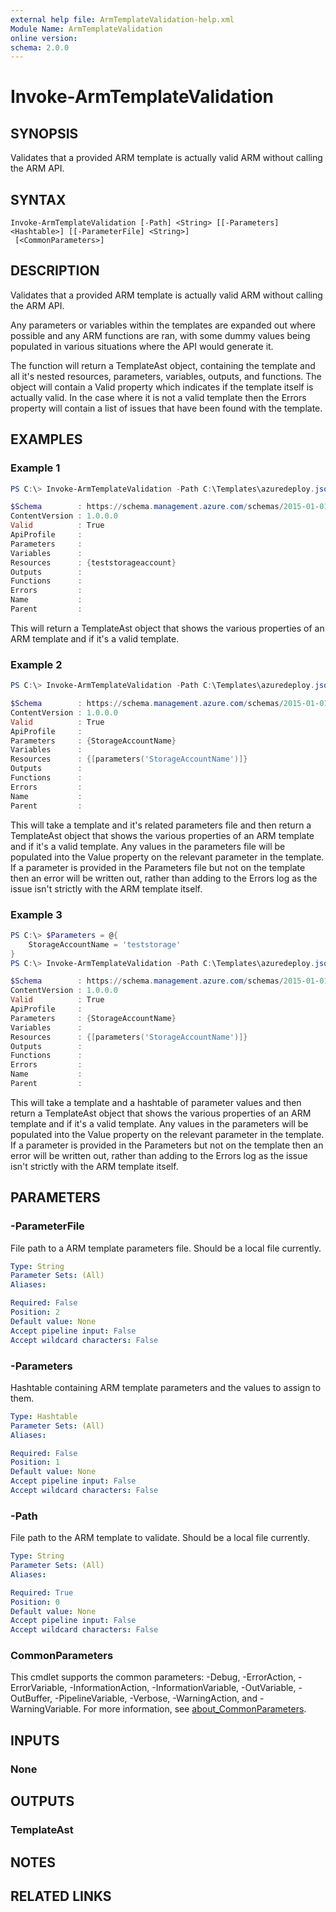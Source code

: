 ```yaml
---
external help file: ArmTemplateValidation-help.xml
Module Name: ArmTemplateValidation
online version:
schema: 2.0.0
---
```


# Invoke-ArmTemplateValidation

## SYNOPSIS

Validates that a provided ARM template is actually valid ARM without calling the ARM API.

## SYNTAX

```
Invoke-ArmTemplateValidation [-Path] <String> [[-Parameters] <Hashtable>] [[-ParameterFile] <String>]
 [<CommonParameters>]
```

## DESCRIPTION

Validates that a provided ARM template is actually valid ARM without calling the ARM API.

Any parameters or variables within the templates are expanded out where possible and any ARM functions
are ran, with some dummy values being populated in various situations where the API would generate it.

The function will return a TemplateAst object, containing the template and all it's nested resources, parameters, variables, outputs, and functions. The object will contain a Valid property which indicates if the template itself is actually valid. In the case where it is not a valid template then the Errors property will contain a list of issues that have been found with the template.

## EXAMPLES

### Example 1

```powershell
PS C:\> Invoke-ArmTemplateValidation -Path C:\Templates\azuredeploy.json

$Schema        : https://schema.management.azure.com/schemas/2015-01-01/deploymentTemplate.json#
ContentVersion : 1.0.0.0
Valid          : True
ApiProfile     :
Parameters     :
Variables      :
Resources      : {teststorageaccount}
Outputs        :
Functions      :
Errors         :
Name           :
Parent         :
```

This will return a TemplateAst object that shows the various properties of an ARM template and if it's a valid template.

### Example 2

```powershell
PS C:\> Invoke-ArmTemplateValidation -Path C:\Templates\azuredeploy.json -ParameterFile C:\Templates\azuredeploy.parameters.json

$Schema        : https://schema.management.azure.com/schemas/2015-01-01/deploymentTemplate.json#
ContentVersion : 1.0.0.0
Valid          : True
ApiProfile     :
Parameters     : {StorageAccountName}
Variables      :
Resources      : {[parameters('StorageAccountName')]}
Outputs        :
Functions      :
Errors         :
Name           :
Parent         :
```

This will take a template and it's related parameters file and then return a TemplateAst object that shows the various properties of an ARM template and if it's a valid template. Any values in the parameters file will be populated into the Value property on the relevant parameter in the template. If a parameter is provided in the Parameters file but not on the template then an error will be written out, rather than adding to the Errors log as the issue isn't strictly with the ARM template itself.

### Example 3

```powershell
PS C:\> $Parameters = @{
    StorageAccountName = 'teststorage'
}
PS C:\> Invoke-ArmTemplateValidation -Path C:\Templates\azuredeploy.json -Parameters $Parameters

$Schema        : https://schema.management.azure.com/schemas/2015-01-01/deploymentTemplate.json#
ContentVersion : 1.0.0.0
Valid          : True
ApiProfile     :
Parameters     : {StorageAccountName}
Variables      :
Resources      : {[parameters('StorageAccountName')]}
Outputs        :
Functions      :
Errors         :
Name           :
Parent         :
```

This will take a template and a hashtable of parameter values and then return a TemplateAst object that shows the various properties of an ARM template and if it's a valid template. Any values in the parameters will be populated into the Value property on the relevant parameter in the template. If a parameter is provided in the Parameters but not on the template then an error will be written out, rather than adding to the Errors log as the issue isn't strictly with the ARM template itself.

## PARAMETERS

### -ParameterFile

File path to a ARM template parameters file. Should be a local file currently.

```yaml
Type: String
Parameter Sets: (All)
Aliases:

Required: False
Position: 2
Default value: None
Accept pipeline input: False
Accept wildcard characters: False
```

### -Parameters

Hashtable containing ARM template parameters and the values to assign to them.

```yaml
Type: Hashtable
Parameter Sets: (All)
Aliases:

Required: False
Position: 1
Default value: None
Accept pipeline input: False
Accept wildcard characters: False
```

### -Path

File path to the ARM template to validate. Should be a local file currently.

```yaml
Type: String
Parameter Sets: (All)
Aliases:

Required: True
Position: 0
Default value: None
Accept pipeline input: False
Accept wildcard characters: False
```

### CommonParameters
This cmdlet supports the common parameters: -Debug, -ErrorAction, -ErrorVariable, -InformationAction, -InformationVariable, -OutVariable, -OutBuffer, -PipelineVariable, -Verbose, -WarningAction, and -WarningVariable. For more information, see [about_CommonParameters](http://go.microsoft.com/fwlink/?LinkID=113216).

## INPUTS

### None

## OUTPUTS

### TemplateAst
## NOTES

## RELATED LINKS
